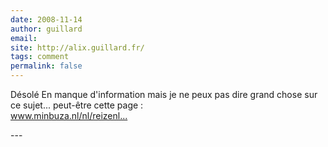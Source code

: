 ```yaml
---
date: 2008-11-14
author: guillard
email: 
site: http://alix.guillard.fr/
tags: comment
permalink: false
---
```


<p>Désolé En manque d'information mais je ne peux pas dire grand chose sur ce sujet... peut-être cette page :<br />
<a href="http://www.minbuza.nl/nl/reizenlanden/welkom/Nederland/algemeen,Toerisme.html" title="http://www.minbuza.nl/nl/reizenlanden/welkom/Nederland/algemeen,Toerisme.html" rel="nofollow">www.minbuza.nl/nl/reizenl...</a></p>
---